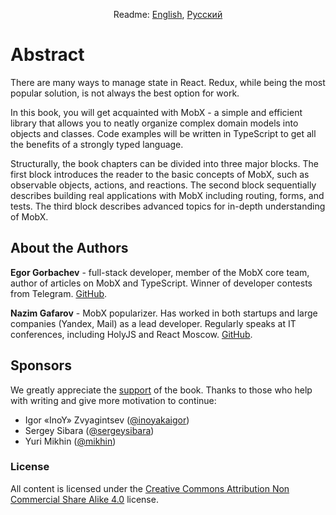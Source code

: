 <p align="center">
  Readme: <a href="./README.md">English</a>, <a href="./README.ru.md">Русский</a>
</p>

# Abstract

There are many ways to manage state in React. Redux, while being the most popular solution, is not always the best option for work.

In this book, you will get acquainted with MobX - a simple and efficient library that allows you to neatly organize complex domain models into objects and classes. Code examples will be written in TypeScript to get all the benefits of a strongly typed language.

Structurally, the book chapters can be divided into three major blocks. The first block introduces the reader to the basic concepts of MobX, such as observable objects, actions, and reactions. The second block sequentially describes building real applications with MobX including routing, forms, and tests. The third block describes advanced topics for in-depth understanding of MobX.

## About the Authors

**Egor Gorbachev** - full-stack developer, member of the MobX core team, author of articles on MobX and TypeScript. Winner of developer contests from Telegram. [GitHub](https://github.com/kubk).

**Nazim Gafarov** - MobX popularizer. Has worked in both startups and large companies (Yandex, Mail) as a lead developer. Regularly speaks at IT conferences, including HolyJS and React Moscow. [GitHub](https://github.com/zapolnoch).

## Sponsors

We greatly appreciate the [support](http://mobx-cookbook.github.io/en/support) of the book. Thanks to those who help with writing and give more motivation to continue:

- Igor «InoY» Zvyagintsev ([@inoyakaigor](https://github.com/inoyakaigor))
- Sergey Sibara ([@sergeysibara](https://github.com/sergeysibara))
- Yuri Mikhin ([@mikhin](https://github.com/mikhin))

### License

All content is licensed under the [Creative Commons Attribution Non Commercial Share Alike 4.0](https://creativecommons.org/licenses/by-nc-sa/4.0/) license.